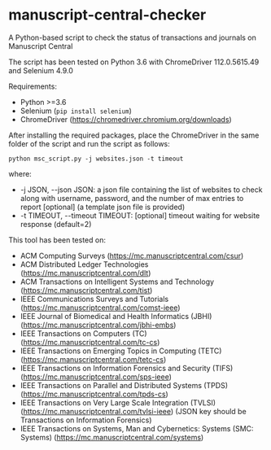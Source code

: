 # manuscript-central-checker
A Python-based script to check the status of transactions and journals on Manuscript Central

The script has been tested on Python 3.6 with ChromeDriver 112.0.5615.49 and Selenium 4.9.0 

Requirements:
- Python >=3.6
- Selenium (`pip install selenium`)
- ChromeDriver (https://chromedriver.chromium.org/downloads)

After installing the required packages, place the ChromeDriver in the same folder of the script and run the script as follows:

`python msc_script.py -j websites.json -t timeout`

where:
- -j JSON, --json JSON: a json file containing the list of websites to check along with username, password, and the number of max entries to report [optional] (a template json file is provided)
- -t TIMEOUT, --timeout TIMEOUT: [optional] timeout waiting for website response (default=2)


This tool has been tested on:
- ACM Computing Surveys (https://mc.manuscriptcentral.com/csur)
- ACM Distributed Ledger Technologies (https://mc.manuscriptcentral.com/dlt)
- ACM Transactions on Intelligent Systems and Technology (https://mc.manuscriptcentral.com/tist)
- IEEE Communications Surveys and Tutorials (https://mc.manuscriptcentral.com/comst-ieee)
- IEEE Journal of Biomedical and Health Informatics (JBHI) (https://mc.manuscriptcentral.com/jbhi-embs)
- IEEE Transactions on Computers (TC) (https://mc.manuscriptcentral.com/tc-cs)
- IEEE Transactions on Emerging Topics in Computing (TETC) (https://mc.manuscriptcentral.com/tetc-cs)
- IEEE Transactions on Information Forensics and Security (TIFS) (https://mc.manuscriptcentral.com/sps-ieee)
- IEEE Transactions on Parallel and Distributed Systems (TPDS) (https://mc.manuscriptcentral.com/tpds-cs)
- IEEE Transactions on Very Large Scale Integration (TVLSI) (https://mc.manuscriptcentral.com/tvlsi-ieee) (JSON key should be Transactions on Information Forensics)
- IEEE Transactions on Systems, Man and Cybernetics: Systems (SMC: Systems) (https://mc.manuscriptcentral.com/systems)
